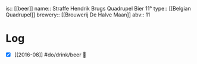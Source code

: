 is:: [[beer]]
name:: Straffe Hendrik Brugs Quadrupel Bier 11°
type:: [[Belgian Quadrupel]]
brewery:: [[Brouwerij De Halve Maan]]
abv:: 11

# Log
- [x] [[2016-08]] #do/drink/beer 🤞
